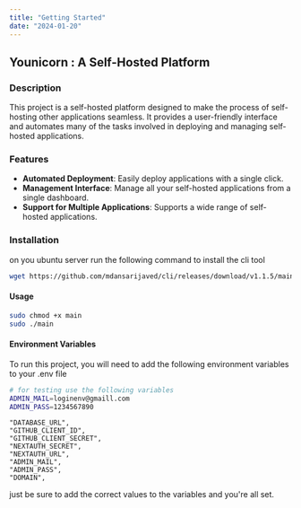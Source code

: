 ```yaml
---
title: "Getting Started"
date: "2024-01-20"
---
```


## Younicorn : A Self-Hosted Platform

### Description

This project is a self-hosted platform designed to make the process of self-hosting other applications seamless. It provides a user-friendly interface and automates many of the tasks involved in deploying and managing self-hosted applications.

### Features

- **Automated Deployment**: Easily deploy applications with a single click.
- **Management Interface**: Manage all your self-hosted applications from a single dashboard.
- **Support for Multiple Applications**: Supports a wide range of self-hosted applications.

### Installation

on you ubuntu server run the following command to install the cli tool

```bash
wget https://github.com/mdansarijaved/cli/releases/download/v1.1.5/main
```

#### Usage

```bash
sudo chmod +x main
sudo ./main
```

#### Environment Variables

To run this project, you will need to add the following environment variables to your .env file

```bash
# for testing use the following variables
ADMIN_MAIL=loginenv@gmaill.com
ADMIN_PASS=1234567890
```

```.env
"DATABASE_URL",
"GITHUB_CLIENT_ID",
"GITHUB_CLIENT_SECRET",
"NEXTAUTH_SECRET",
"NEXTAUTH_URL",
"ADMIN_MAIL",
"ADMIN_PASS",
"DOMAIN",
```

just be sure to add the correct values to the variables and you're all set.
